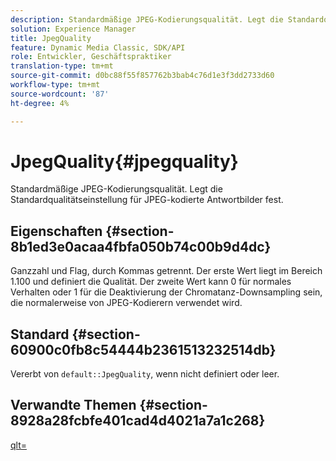 ```yaml
---
description: Standardmäßige JPEG-Kodierungsqualität. Legt die Standardqualitätseinstellung für JPEG-kodierte Antwortbilder fest.
solution: Experience Manager
title: JpegQuality
feature: Dynamic Media Classic, SDK/API
role: Entwickler, Geschäftspraktiker
translation-type: tm+mt
source-git-commit: d0bc88f55f857762b3bab4c76d1e3f3dd2733d60
workflow-type: tm+mt
source-wordcount: '87'
ht-degree: 4%

---
```



# JpegQuality{#jpegquality}

Standardmäßige JPEG-Kodierungsqualität. Legt die Standardqualitätseinstellung für JPEG-kodierte Antwortbilder fest.

## Eigenschaften {#section-8b1ed3e0acaa4fbfa050b74c00b9d4dc}

Ganzzahl und Flag, durch Kommas getrennt. Der erste Wert liegt im Bereich 1.100 und definiert die Qualität. Der zweite Wert kann 0 für normales Verhalten oder 1 für die Deaktivierung der Chromatanz-Downsampling sein, die normalerweise von JPEG-Kodierern verwendet wird.

## Standard {#section-60900c0fb8c54444b2361513232514db}

Vererbt von `default::JpegQuality`, wenn nicht definiert oder leer.

## Verwandte Themen {#section-8928a28fcbfe401cad4d4021a7a1c268}

[qlt=](../../../../../ir-api/http-protocol/image-rendering-api-ref/c-ir-http-protocol-ref/c-ir-http-protocol-command-reference/r-ir-qlt.md#reference-27b91c226eb241d0a14a29af3b3afdbd)
